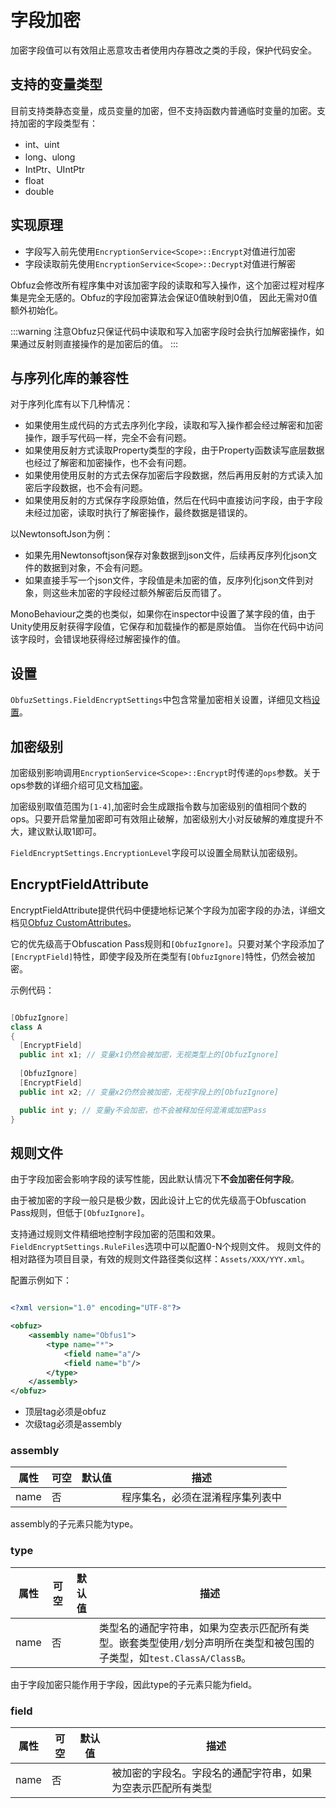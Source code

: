 # 字段加密

加密字段值可以有效阻止恶意攻击者使用内存篡改之类的手段，保护代码安全。

## 支持的变量类型

目前支持类静态变量，成员变量的加密，但不支持函数内普通临时变量的加密。支持加密的字段类型有：

- int、uint
- long、ulong
- IntPtr、UIntPtr
- float
- double

## 实现原理

- 字段写入前先使用`EncryptionService<Scope>::Encrypt`对值进行加密
- 字段读取前先使用`EncryptionService<Scope>::Decrypt`对值进行解密

Obfuz会修改所有程序集中对该加密字段的读取和写入操作，这个加密过程对程序集是完全无感的。Obfuz的字段加密算法会保证0值映射到0值，
因此无需对0值额外初始化。

:::warning
注意Obfuz只保证代码中读取和写入加密字段时会执行加解密操作，如果通过反射则直接操作的是加密后的值。
:::

## 与序列化库的兼容性

对于序列化库有以下几种情况：

- 如果使用生成代码的方式去序列化字段，读取和写入操作都会经过解密和加密操作，跟手写代码一样，完全不会有问题。
- 如果使用反射方式读取Property类型的字段，由于Property函数读写底层数据也经过了解密和加密操作，也不会有问题。
- 如果使用使用反射的方式去保存加密后字段数据，然后再用反射的方式读入加密后字段数据，也不会有问题。
- 如果使用反射的方式保存字段原始值，然后在代码中直接访问字段，由于字段未经过加密，读取时执行了解密操作，最终数据是错误的。

以NewtonsoftJson为例：

- 如果先用Newtonsoftjson保存对象数据到json文件，后续再反序列化json文件的数据到对象，不会有问题。
- 如果直接手写一个json文件，字段值是未加密的值，反序列化json文件到对象，则这些未加密的字段经过额外解密后反而错了。

MonoBehaviour之类的也类似，如果你在inspector中设置了某字段的值，由于Unity使用反射获得字段值，它保存和加载操作的都是原始值。
当你在代码中访问该字段时，会错误地获得经过解密操作的值。

## 设置

`ObfuzSettings.FieldEncryptSettings`中包含常量加密相关设置，详细见文档[设置](./configuration)。

## 加密级别

加密级别影响调用`EncryptionService<Scope>::Encrypt`时传递的`ops`参数。关于ops参数的详细介绍可见文档[加密](./encryption)。

加密级别取值范围为`[1-4]`,加密时会生成跟指令数与加密级别的值相同个数的ops。只要开启常量加密即可有效阻止破解，加密级别大小对反破解的难度提升不大，建议默认取1即可。

`FieldEncryptSettings.EncryptionLevel`字段可以设置全局默认加密级别。

## EncryptFieldAttribute

EncryptFieldAttribute提供代码中便捷地标记某个字段为加密字段的办法，详细文档见[Obfuz CustomAttributes](./customattributes)。

它的优先级高于Obfuscation Pass规则和`[ObfuzIgnore]`。只要对某个字段添加了`[EncryptField]`特性，即使字段及所在类型有`[ObfuzIgnore]`特性，仍然会被加密。

示例代码：

```csharp

[ObfuzIgnore]
class A
{
  [EncryptField]
  public int x1; // 变量x1仍然会被加密，无视类型上的[ObfuzIgnore]
  
  [ObfuzIgnore]
  [EncryptField]
  public int x2; // 变量x2仍然会被加密，无视字段上的[ObfuzIgnore]

  public int y; // 变量y不会加密，也不会被释加任何混淆或加密Pass
}

```

## 规则文件

由于字段加密会影响字段的读写性能，因此默认情况下**不会加密任何字段**。

由于被加密的字段一般只是极少数，因此设计上它的优先级高于Obfuscation Pass规则，但低于`[ObfuzIgnore]`。

支持通过规则文件精细地控制字段加密的范围和效果。`FieldEncryptSettings.RuleFiles`选项中可以配置0-N个规则文件。
规则文件的相对路径为项目目录，有效的规则文件路径类似这样：`Assets/XXX/YYY.xml`。

配置示例如下：

```xml

<?xml version="1.0" encoding="UTF-8"?>

<obfuz>
    <assembly name="Obfus1">
        <type name="*">
            <field name="a"/>
            <field name="b"/>
        </type>
    </assembly>
</obfuz>
```

- 顶层tag必须是obfuz
- 次级tag必须是assembly

### assembly

|属性|可空|默认值|描述|
|-|-|-|-|
|name|否||程序集名，必须在混淆程序集列表中|

assembly的子元素只能为type。

### type

|属性|可空|默认值|描述|
|-|-|-|-|
|name|否||类型名的通配字符串，如果为空表示匹配所有类型。嵌套类型使用`/`划分声明所在类型和被包围的子类型，如`test.ClassA/ClassB`。|

由于字段加密只能作用于字段，因此type的子元素只能为field。

### field

|属性|可空|默认值|描述|
|-|-|-|-|
|name|否||被加密的字段名。字段名的通配字符串，如果为空表示匹配所有类型|
